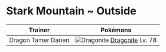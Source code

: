 # Stark Mountain ~ Outside

Trainer             | Pokémons
---                 | ---
Dragon Tamer Darien | ![][149]  [Dragonite] Lv. 78


[149]: https://raw.githubusercontent.com/PokeAPI/sprites/master/sprites/pokemon/149.png "Dragonite"
[Dragonite]: /pokemon_changes/149/
